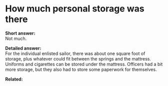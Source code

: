 # How much personal storage was there

**Short answer:**  
  Not much.

**Detailed answer:**  
  For the individual enlisted sailor, there was about one square foot of storage, plus whatever could fit between the springs and the mattress.  Uniforms and cigarettes can be stored under the mattress.  Officers had a bit more storage, but they also had to store some paperwork for themselves.

**Related:**
<!-- TODO: list 2–3 related pages like:
- [Batteries & charging](../technology/batteries-and-charging.md)
- [Crew size](../life-on-board/crew-size.md)
-->
